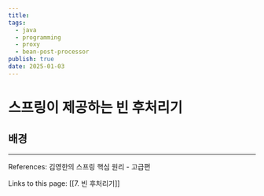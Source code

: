 ```yaml
---
title: 
tags:
  - java
  - programming
  - proxy
  - bean-post-processor
publish: true
date: 2025-01-03
---
```

# 스프링이 제공하는 빈 후처리기

## 배경




---
References: 김영한의 스프링 핵심 원리 - 고급편

Links to this page: [[7. 빈 후처리기]]
